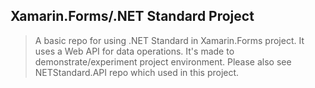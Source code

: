 ## Xamarin.Forms/.NET Standard Project
> A basic repo for using .NET Standard in Xamarin.Forms project. It uses a Web API for data operations. It's made to demonstrate/experiment project environment. Please also see NETStandard.API repo which used in this project.
